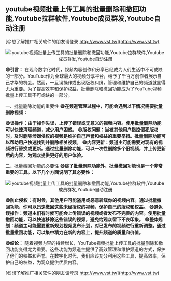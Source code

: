 ## **youtube视频批量上传工具的批量删除和撤回功能,Youtube拉群软件,Youtube成员群发,Youtube自动注册**

[😍想了解推广相关软件的朋友请登录 http://www.vst.tw](http://www.vst.tw)

 <center><img src="https://vst.tw/MP4/tuiguang/png/0.png" alt="youtube视频批量上传工具的批量删除和撤回功能,Youtube拉群软件,Youtube成员群发,Youtube自动注册"></center>

**😄引言：**
在现今数字化时代，视频内容创作和分享已经成为人们生活中不可或缺的一部分。YouTube作为全球最大的视频分享平台，给予了千百万创作者展示自己才华的机会。然而，一旦误操作或出现版权纠纷，管理和维护自己的频道就显得尤为重要。为了提高效率和保护权益，批量删除和撤回功能成为了YouTube视频批量上传工具不可或缺的一部分。

一、批量删除功能的重要性
**😄在频道管理过程中，可能会遇到以下情况需要批量删除视频：**

**😄误操作：由于操作失误，上传了错误或无意义的视频内容。使用批量删除功能可以快速清理频道，减少用户困惑。**
**😄版权问题：当被其他用户指控侵犯版权时，及时删除涉嫌侵权的视频是维护自己声誉和权益的重要举措。批量删除功能可以帮助用户快速找到并删除相关视频。**
**😄内容更新：频道主可能需要对现有的视频进行替换或更新。通过批量删除功能，可以一次性删除多个旧视频，并上传更新后的内容，为观众提供更好的用户体验。**

二、批量撤回功能的必要性
**😄除了批量删除功能外，批量撤回功能也是一个非常重要的工具。以下几个方面说明了其必要性：**

 <center><img src="https://vst.tw/MP4/tuiguang/png/0.png" alt="youtube视频批量上传工具的批量删除和撤回功能,Youtube拉群软件,Youtube成员群发,Youtube自动注册"></center>

**😄防止侵权：有时候，其他用户可能盗用或恶意转载你的视频内容。通过批量撤回功能，你可以迅速撤回这些未经授权的视频，保护自己的版权和权益。**
**😄避免误操作：频道主们有时候可能会上传错误的视频或者发布不完善的内容。使用批量撤回功能，可以快速移除这些错误的视频，避免给观众留下不良印象。**
**😄整体规划：频道主可能需要重新规划视频发布计划，对已发布的视频进行重新调整。通过批量撤回功能，可以集中精力在新的内容上，提升频道的质量和价值。**

**😄结论：**
随着视频内容的持续增长，YouTube视频批量上传工具的批量删除和撤回功能变得尤为重要。这些功能为频道主提供了高效管理和维护频道的方式，保护了他们的权益和声誉。在数字化时代，我们应该充分利用这些工具，提高效率，保护自己的权益，为观众提供优质内容。

[😍想了解推广相关软件的朋友请登录 http://www.vst.tw](http://www.vst.tw)



